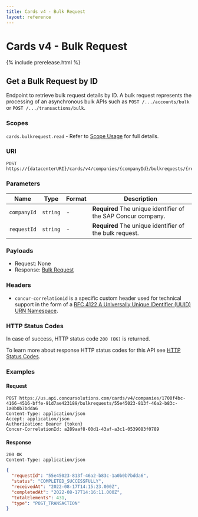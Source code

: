 ```yaml
---
title: Cards v4 - Bulk Request
layout: reference
---
```


# Cards v4 - Bulk Request

{% include prerelease.html %}

## <a name="bulkrequest-get"></a>Get a Bulk Request by ID

Endpoint to retrieve bulk request details by ID. A bulk request represents the processing of an asynchronous bulk APIs such as `POST /.../accounts/bulk` or `POST /.../transactions/bulk`. 

### Scopes

`cards.bulkrequest.read` - Refer to [Scope Usage](./v4.cards-get-started.html#scope-usage) for full details.

### URI

```shell
POST https://{datacenterURI}/cards/v4/companies/{companyId}/bulkrequests/{requestId}
```

### Parameters

Name|Type|Format|Description
---|---|---|---
`companyId`|`string`|-|**Required** The unique identifier of the SAP Concur company.
`requestId`|`string`|-|**Required** The unique identifier of the bulk request.

### Payloads

* Request: None
* Response: [Bulk Request](./v4.cards-endpoints.schemas.html#schema-bulkrequest)

###  Headers

* `concur-correlationid` is a specific custom header used for technical support in the form of a [RFC 4122 A Universally Unique IDentifier (UUID) URN Namespace](https://tools.ietf.org/html/rfc4122).

###  HTTP Status Codes

In case of success, HTTP status code `200 (OK)` is returned.

To learn more about response HTTP status codes for this API see [HTTP Status Codes](./v4.cards-endpoints.schemas.markdown#http-status-codes).

### Examples

#### Request

```shell
POST https://us.api.concursolutions.com/cards/v4/companies/1700f4bc-4166-4516-bffe-91d7ae423189/bulkrequests/55e45023-813f-46a2-b83c-1a0b0b7bdda6
Content-Type: application/json
Accept: application/json
Authorization: Bearer {token}
Concur-CorrelationId: a289aaf8-00d1-43af-a3c1-0539083f0789
```

#### Response

```shell
200 OK
Content-Type: application/json
```

```json
{
  "requestId": "55e45023-813f-46a2-b83c-1a0b0b7bdda6",
  "status": "COMPLETED_SUCCESSFULLY",
  "receivedAt": "2022-08-17T14:15:23.000Z",
  "completedAt": "2022-08-17T14:16:11.000Z",
  "totalElements": 431,
  "type": "POST_TRANSACTION"
}
```
